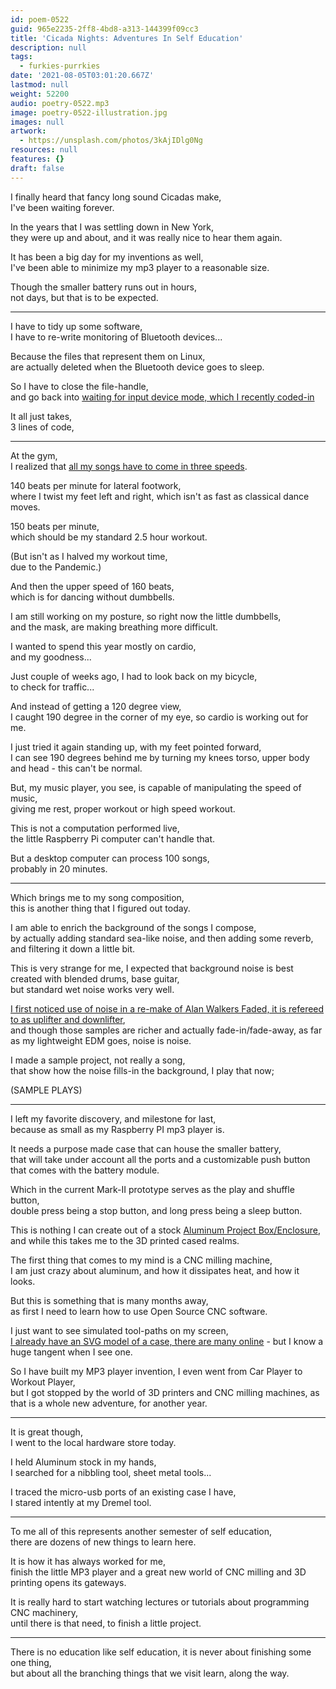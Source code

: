 ```yaml
---
id: poem-0522
guid: 965e2235-2ff8-4bd8-a313-144399f09cc3
title: 'Cicada Nights: Adventures In Self Education'
description: null
tags:
  - furkies-purrkies
date: '2021-08-05T03:01:20.667Z'
lastmod: null
weight: 52200
audio: poetry-0522.mp3
image: poetry-0522-illustration.jpg
images: null
artwork:
  - https://unsplash.com/photos/3kAjIDlg0Ng
resources: null
features: {}
draft: false
---
```


I finally heard that fancy long sound Cicadas make,\
I've been waiting forever.

In the years that I was settling down in New York,\
they were up and about, and it was really nice to hear them again.

It has been a big day for my inventions as well,\
I've been able to minimize my mp3 player to a reasonable size.

Though the smaller battery runs out in hours,\
not days, but that is to be expected.

---

I have to tidy up some software,\
I have to re-write monitoring of Bluetooth devices...

Because the files that represent them on Linux,\
are actually deleted when the Bluetooth device goes to sleep.

So I have to close the file-handle,\
and go back into [waiting for input device mode, which I recently coded-in](https://github.com/catpea/isir/blob/bd355ff8af700836463c4c524cf4a36e50da7c10/device.js#L29)

It all just takes,\
3 lines of code,

---

At the gym,\
I realized that [all my songs have to come in three speeds](https://ffmpeg.org/ffmpeg-filters.html#atempo).

140 beats per minute for lateral footwork,\
where I twist my feet left and right, which isn't as fast as classical dance moves.

150 beats per minute,\
which should be my standard 2.5 hour workout.

(But isn't as I halved my workout time,\
due to the Pandemic.)

And then the upper speed of 160 beats,\
which is for dancing without dumbbells.

I am still working on my posture, so right now the little dumbbells,\
and the mask, are making breathing more difficult.

I wanted to spend this year mostly on cardio,\
and my goodness...

Just couple of weeks ago, I had to look back on my bicycle,\
to check for traffic...

And instead of getting a 120 degree view,\
I caught 190 degree in the corner of my eye, so cardio is working out for me.

I just tried it again standing up, with my feet pointed forward,\
I can see 190 degrees behind me by turning my knees torso, upper body and head - this can't be normal.

But, my music player, you see, is capable of manipulating the speed of music,\
giving me rest, proper workout or high speed workout.

This is not a computation performed live,\
the little Raspberry Pi computer can't handle that.

But a desktop computer can process 100 songs,\
probably in 20 minutes.

---

Which brings me to my song composition,\
this is another thing that I figured out today.

I am able to enrich the background of the songs I compose,\
by actually adding standard sea-like noise, and then adding some reverb, and filtering it down a little bit.

This is very strange for me, I expected that background noise is best created with blended drums, base guitar,\
but standard wet noise works very well.

[I first noticed use of noise in a re-make of Alan Walkers Faded, it is refereed to as uplifter and downlifter](https://splice.com/Pro-Alemaker/alan-walker---faded-full-remake),\
and though those samples are richer and actually fade-in/fade-away, as far as my lightweight EDM goes, noise is noise.

I made a sample project, not really a song,\
that show how the noise fills-in the background, I play that now;

(SAMPLE PLAYS)

---

I left my favorite discovery, and milestone for last,\
because as small as my Raspberry PI mp3 player is.

It needs a purpose made case that can house the smaller battery,\
that will take under account all the ports and a customizable push button that comes with the battery module.

Which in the current Mark-II prototype serves as the play and shuffle button,\
double press being a stop button, and long press being a sleep button.

This is nothing I can create out of a stock [Aluminum Project Box/Enclosure](https://www.amazon.com/aluminum-project-box/s?k=aluminum+project+box),\
and while this takes me to the 3D printed cased realms.

The first thing that comes to my mind is a CNC milling machine,\
I am just crazy about aluminum, and how it dissipates heat, and how it looks.

But this is something that is many months away,\
as first I need to learn how to use Open Source CNC software.

I just want to see simulated tool-paths on my screen,\
[I already have an SVG model of a case, there are many online](https://all3dp.com/2/raspberry-pi-zero-case-3d-print-update/) - but I know a huge tangent when I see one.

So I have built my MP3 player invention, I even went from Car Player to Workout Player,\
but I got stopped by the world of 3D printers and CNC milling machines, as that is a whole new adventure, for another year.

---

It is great though,\
I went to the local hardware store today.

I held Aluminum stock in my hands,\
I searched for a nibbling tool, sheet metal tools...

I traced the micro-usb ports of an existing case I have,\
I stared intently at my Dremel tool.

---

To me all of this represents another semester of self education,\
there are dozens of new things to learn here.

It is how it has always worked for me,\
finish the little MP3 player and a great new world of CNC milling and 3D printing opens its gateways.

It is really hard to start watching lectures or tutorials about programming CNC machinery,\
until there is that need, to finish a little project.

---

There is no education like self education, it is never about finishing some one thing,\
but about all the branching things that we visit learn, along the way.
